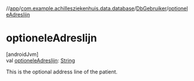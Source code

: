 //[app](../../../index.md)/[com.example.achillesziekenhuis.data.database](../index.md)/[DbGebruiker](index.md)/[optioneleAdreslijn](optionele-adreslijn.md)

# optioneleAdreslijn

[androidJvm]\
val [optioneleAdreslijn](optionele-adreslijn.md): [String](https://kotlinlang.org/api/latest/jvm/stdlib/kotlin/-string/index.html)

This is the optional address line of the patient.
